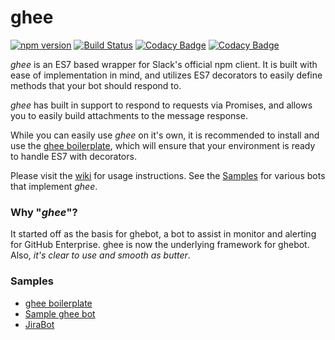 # ghee

[![npm version](https://badge.fury.io/js/ghee.svg)](https://badge.fury.io/js/ghee)
[![Build Status](https://travis-ci.org/elliottcarlson/ghee.svg?branch=master)](https://travis-ci.org/elliottcarlson/ghee)
[![Codacy Badge](https://api.codacy.com/project/badge/Grade/5c43cf385708406f9b1f112771314b89)](https://www.codacy.com/app/trendinteractive/ghee?utm_source=github.com&amp;utm_medium=referral&amp;utm_content=elliottcarlson/ghee&amp;utm_campaign=Badge_Grade)
[![Codacy Badge](https://api.codacy.com/project/badge/Coverage/5c43cf385708406f9b1f112771314b89)](https://www.codacy.com/app/trendinteractive/ghee?utm_source=github.com&amp;utm_medium=referral&amp;utm_content=elliottcarlson/ghee&amp;utm_campaign=Badge_Coverage)

_ghee_ is an ES7 based wrapper for Slack's official npm client. It is built with
ease of implementation in mind, and utilizes ES7 decorators to easily define
methods that your bot should respond to.

_ghee_ has built in support to respond to requests via Promises, and allows you
to easily build attachments to the message response.

While you can easily use _ghee_ on it's own, it is recommended to install and use
the [ghee boilerplate](https://github.com/elliottcarlson/ghee-boilerplate/),
which will ensure that your environment is ready to handle ES7 with decorators.

Please visit the [wiki](https://github.com/elliottcarlson/ghee/wiki) for usage
instructions. See the [Samples](https://github.com/elliottcarlson/ghee#samples)
for various bots that implement _ghee_.

### Why "_ghee_"?

It started off as the basis for ghebot, a bot to assist in monitor and alerting
for GitHub Enterprise. ghee is now the underlying framework for ghebot. Also,
_it's clear to use and smooth as butter_.

### Samples

- [ghee boilerplate](https://github.com/elliottcarlson/ghee-boilerplate/)
- [Sample ghee bot](https://github.com/elliottcarlson/ghee-sample-bot/)
- [JiraBot](https://github.com/elliottcarlson/jirabot/)

